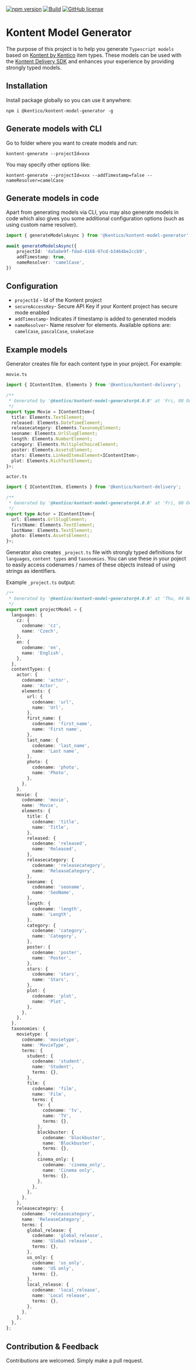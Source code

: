 [![npm version](https://badge.fury.io/js/%40kentico%2Fkontent-model-generator.svg)](https://badge.fury.io/js/%40kentico%2Fkontent-model-generator)
[![Build](https://github.com/Kentico/kontent-model-generator-js/actions/workflows/main.yml/badge.svg)](https://github.com/Kentico/kontent-model-generator-js/actions/workflows/main.yml)
[![GitHub license](https://img.shields.io/github/license/Kentico/kontent-model-generator-js.svg)](https://github.com/Kentico/kontent-model-generator-js)

# Kontent Model Generator

The purpose of this project is to help you generate `Typescript models` based on [Kontent by Kentico](https://kontent.ai) item types. These models can be used with the [Kontent Delivery SDK](https://www.npmjs.com/package/@kentico/kontent-delivery) and enhances your experience by providing strongly typed models.

## Installation

Install package globally so you can use it anywhere:

`npm i @kentico/kontent-model-generator -g`

## Generate models with CLI

Go to folder where you want to create models and run:

`kontent-generate --projectId=xxx`

You may specify other options like:

`kontent-generate --projectId=xxx --addTimestamp=false --nameResolver=camelCase`

## Generate models in code

Apart from generating models via CLI, you may also generate models in code which also gives you some additional configuration options (such as using custom name resolver).

```typescript
import { generateModelsAsync } from '@kentico/kontent-model-generator';

await generateModelsAsync({
    projectId: 'da5abe9f-fdad-4168-97cd-b3464be2ccb9',
    addTimestamp: true,
    nameResolver: 'camelCase',
})
```

## Configuration

- `projectId` - Id of the Kontent project
- `secureAccessKey`- Secure API Key if your Kontent project has secure mode enabled
- `addTimestamp`- Indicates if timestamp is added to generated models
- `nameResolver`- Name resolver for elements. Available options are: `camelCase`, `pascalCase`, `snakeCase`

## Example models

Generator creates file for each content type in your project. For example:

`movie.ts`

```typescript
import { IContentItem, Elements } from '@kentico/kontent-delivery';

/**
 * Generated by '@kentico/kontent-model-generator@4.0.0' at 'Fri, 08 Oct 2021 10:34:09 GMT'
 */
export type Movie = IContentItem<{
  title: Elements.TextElement;
  released: Elements.DateTimeElement;
  releasecategory: Elements.TaxonomyElement;
  seoname: Elements.UrlSlugElement;
  length: Elements.NumberElement;
  category: Elements.MultipleChoiceElement;
  poster: Elements.AssetsElement;
  stars: Elements.LinkedItemsElement<IContentItem>;
  plot: Elements.RichTextElement;
}>;
```

`actor.ts`
```typescript
import { IContentItem, Elements } from '@kentico/kontent-delivery';

/**
 * Generated by '@kentico/kontent-model-generator@4.0.0' at 'Fri, 08 Oct 2021 10:34:09 GMT'
 */
export type Actor = IContentItem<{
  url: Elements.UrlSlugElement;
  firstName: Elements.TextElement;
  lastName: Elements.TextElement;
  photo: Elements.AssetsElement;
}>;

```

Generator also creates `_project.ts` file with strongly typed definitions for `languages`, `content types` and `taxonomies`. You can use these in your poject to easily access codenames / names of these objects instead of using strings as identifiers. 


Example `_project.ts` output: 

```typescript
/**
 * Generated by '@kentico/kontent-model-generator@4.0.0' at 'Thu, 04 Nov 2021 12:46:07 GMT'
 */
export const projectModel = {
  languages: {
    cz: {
      codename: 'cz',
      name: 'Czech',
    },
    en: {
      codename: 'en',
      name: 'English',
    },
  },
  contentTypes: {
    actor: {
      codename: 'actor',
      name: 'Actor',
      elements: {
        url: {
          codename: 'url',
          name: 'Url',
        },
        first_name: {
          codename: 'first_name',
          name: 'First name',
        },
        last_name: {
          codename: 'last_name',
          name: 'Last name',
        },
        photo: {
          codename: 'photo',
          name: 'Photo',
        },
      },
    },
    movie: {
      codename: 'movie',
      name: 'Movie',
      elements: {
        title: {
          codename: 'title',
          name: 'Title',
        },
        released: {
          codename: 'released',
          name: 'Released',
        },
        releasecategory: {
          codename: 'releasecategory',
          name: 'ReleaseCategory',
        },
        seoname: {
          codename: 'seoname',
          name: 'SeoName',
        },
        length: {
          codename: 'length',
          name: 'Length',
        },
        category: {
          codename: 'category',
          name: 'Category',
        },
        poster: {
          codename: 'poster',
          name: 'Poster',
        },
        stars: {
          codename: 'stars',
          name: 'Stars',
        },
        plot: {
          codename: 'plot',
          name: 'Plot',
        },
      },
    },
  },
  taxonomies: {
    movietype: {
      codename: 'movietype',
      name: 'MovieType',
      terms: {
        student: {
          codename: 'student',
          name: 'Student',
          terms: {},
        },
        film: {
          codename: 'film',
          name: 'Film',
          terms: {
            tv: {
              codename: 'tv',
              name: 'TV',
              terms: {},
            },
            blockbuster: {
              codename: 'blockbuster',
              name: 'Blockbuster',
              terms: {},
            },
            cinema_only: {
              codename: 'cinema_only',
              name: 'Cinema only',
              terms: {},
            },
          },
        },
      },
    },
    releasecategory: {
      codename: 'releasecategory',
      name: 'ReleaseCategory',
      terms: {
        global_release: {
          codename: 'global_release',
          name: 'Global release',
          terms: {},
        },
        us_only: {
          codename: 'us_only',
          name: 'US only',
          terms: {},
        },
        local_release: {
          codename: 'local_release',
          name: 'Local release',
          terms: {},
        },
      },
    },
  },
};

```

## Contribution & Feedback

Contributions are welcomed. Simply make a pull request.

